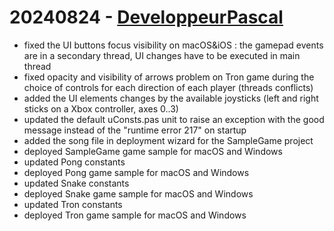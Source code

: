 # 20240824 - [DeveloppeurPascal](https://github.com/DeveloppeurPascal)

* fixed the UI buttons focus visibility on macOS&iOS : the gamepad events are in a secondary thread, UI changes have to be executed in main thread
* fixed opacity and visibility of arrows problem on Tron game during the choice of controls for each direction of each player (threads conflicts)
* added the UI elements changes by the available joysticks (left and right sticks on a Xbox controller, axes 0..3)
* updated the default uConsts.pas unit to raise an exception with the good message instead of the "runtime error 217" on startup
* added the song file in deployment wizard for the SampleGame project
* deployed SampleGame game sample for macOS and Windows
* updated Pong constants
* deployed Pong game sample for macOS and Windows
* updated Snake constants
* deployed Snake game sample for macOS and Windows
* updated Tron constants
* deployed Tron game sample for macOS and Windows
